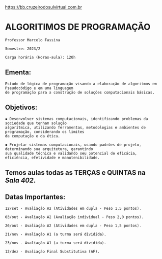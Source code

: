 https://bb.cruzeirodosulvirtual.com.br

# **ALGORITIMOS DE PROGRAMAÇÃO**

	Professor Marcelo Fassina

	Semestre: 2023/2

	Carga horária (Horas-aula): 120h

## **Ementa:**

	Estudo de lógica de programação visando a elaboração de algoritmos em Pseudocódigo e em uma linguagem
 	de programação para a construção de soluções computacionais básicas. 

## **Objetivos:**

	▪ Desenvolver sistemas computacionais, identificando problemas da sociedade que tenham solução
 	algorítmica, utilizando ferramentas, metodologias e ambientes de programação, considerando os limites 
  	da computação e da ética.

	▪ Projetar sistemas computacionais, usando padrões de projeto, determinando sua arquitetura, garantindo 
 	sua qualidade técnica e validando seu potencial de eficácia, eficiência, efetividade e manutenibilidade.

## Temos aulas todas as **TERÇAS** e **QUINTAS** na *Sala 402*.

## **Datas Importantes:**

	12/set - Avaliação A2 (Atividades em dupla - Peso 1,5 pontos).
	
	03/out - Avaliação A2 (Avaliação individual - Peso 2,0 pontos).

	26/out - Avaliação A2 (Atividades em dupla - Peso 1,5 pontos).

	21/nov - Avaliação A1 (a turma será dividida).

	23/nov - Avaliação A1 (a turma será dividida).

	12/dez - Avaliação Final Substitutiva (AF).
